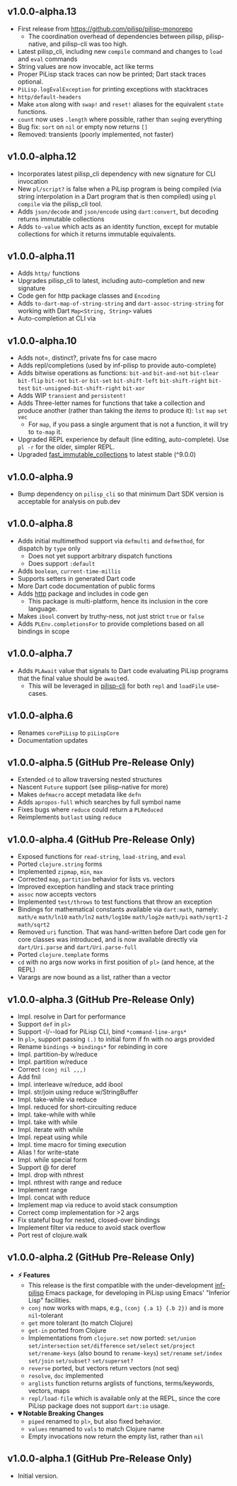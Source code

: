 ## v1.0.0-alpha.13

* First release from https://github.com/pilisp/pilisp-monorepo
   * The coordination overhead of dependencies between pilisp,
     pilisp-native, and pilisp-cli was too high.
* Latest pilisp_cli, including new `compile` command and changes to
  `load` and `eval` commands
* String values are now invocable, act like terms
* Proper PiLisp stack traces can now be printed; Dart stack traces
  optional.
* `PiLisp.logEvalException` for printing exceptions with stacktraces
* `http/default-headers`
* Make `atom` along with `swap!` and `reset!` aliases for the
  equivalent `state` functions.
* `count` now uses `.length` where possible, rather than `seq`ing
  everything
* Bug fix: `sort` on `nil` or empty now returns `[]`
* Removed: transients (poorly implemented, not faster)

## v1.0.0-alpha.12

* Incorporates latest pilisp_cli dependency with new signature for CLI invocation
* New `pl/script?` is false when a PiLisp program is being compiled (via string interpolation in a Dart program that is then compiled) using `pl compile` via the pilisp_cli tool.
* Adds `json/decode` and `json/encode` using `dart:convert`, but decoding returns immutable collections
* Adds `to-value` which acts as an identity function, except for mutable collections for which it returns immutable equivalents.

## v1.0.0-alpha.11

* Adds `http/` functions
* Upgrades pilisp_cli to latest, including auto-completion and new signature
* Code gen for http package classes and `Encoding`
* Adds `to-dart-map-of-string-string` and `dart-assoc-string-string` for working with Dart `Map<String, String>` values
* Auto-completion at CLI via

## v1.0.0-alpha.10

* Adds not=, distinct?, private fns for case macro
* Adds repl/completions (used by inf-pilisp to provide auto-complete)
* Adds bitwise operations as functions: `bit-and` `bit-and-not` `bit-clear` `bit-flip` `bit-not` `bit-or` `bit-set` `bit-shift-left` `bit-shift-right` `bit-test` `bit-unsigned-bit-shift-right` `bit-xor`
* Adds WIP `transient` and `persistent!`
* Adds Three-letter names for functions that take a collection and produce another (rather than taking the _items_ to produce it): `lst` `map` `set` `vec`
   * For `map`, if you pass a single argument that is not a function, it will try to `to-map` it.
* Upgraded REPL experience by default (line editing, auto-complete). Use `pl -r` for the older, simpler REPL.
* Upgraded [fast_immutable_collections](https://github.com/marcglasberg/fast_immutable_collections) to latest stable (^9.0.0)

## v1.0.0-alpha.9

* Bump dependency on `pilisp_cli` so that minimum Dart SDK version is acceptable for analysis on pub.dev

## v1.0.0-alpha.8

* Adds initial multimethod support via `defmulti` and `defmethod`, for dispatch by `type` only
   * Does not yet support arbitrary dispatch functions
   * Does support `:default`
* Adds `boolean`, `current-time-millis`
* Supports setters in generated Dart code
* More Dart code documentation of public forms
* Adds [http](https://pub.dev/packages/http) package and includes in code gen
   * This package is multi-platform, hence its inclusion in the core language.
* Makes `ibool` convert by truthy-ness, not just strict `true` or `false`
* Adds `PLEnv.completionsFor` to provide completions based on all bindings in scope

## v1.0.0-alpha.7

* Adds `PLAwait` value that signals to Dart code evaluating PiLisp programs that the final value should be `await`ed.
   * This will be leveraged in [pilisp-cli](https://github.com/pilisp/pilisp-cli) for both `repl` and `loadFile` use-cases.

## v1.0.0-alpha.6

* Renames `corePiLisp` to `piLispCore`
* Documentation updates

## v1.0.0-alpha.5 (GitHub Pre-Release Only)

* Extended `cd` to allow traversing nested structures
* Nascent `Future` support (see pilisp-native for more)
* Makes `defmacro` accept metadata like `defn`
* Adds `apropos-full` which searches by full symbol name
* Fixes bugs where `reduce` could return a `PLReduced`
* Reimplements `butlast` using `reduce`

## v1.0.0-alpha.4 (GitHub Pre-Release Only)

* Exposed functions for `read-string`, `load-string`, and `eval`
* Ported `clojure.string` forms
* Implemented `zipmap`, `min`, `max`
* Corrected `map`, `partition` behavior for lists vs. vectors
* Improved exception handling and stack trace printing
* `assoc` now accepts vectors
* Implemented `test/throws` to test functions that throw an exception
* Bindings for mathematical constants available via `dart:math`, namely:  `math/e` `math/ln10` `math/ln2` `math/log10e` `math/log2e` `math/pi` `math/sqrt1-2` `math/sqrt2`
* Removed `uri` function. That was hand-written before Dart code gen for core classes was introduced, and is now available directly via `dart/Uri.parse` and `dart/Uri.parse-full`
* Ported `clojure.template` forms
* `cd` with no args now works in first position of `pl>` (and hence, at the REPL)
* Varargs are now bound as a list, rather than a vector

## v1.0.0-alpha.3 (GitHub Pre-Release Only)

* Impl. resolve in Dart for performance
* Support `def` in `pl>`
* Support -l/--load for PiLisp CLI, bind `*command-line-args*`
* In `pl>`, support passing `(.)` to initial form if fn with no args provided
* Rename `bindings` -> `bindings*` for rebinding in core
* Impl. partition-by w/reduce
* Impl. partition w/reduce
* Correct `(conj nil ,,,)`
* Add fnil
* Impl. interleave w/reduce, add ibool
* Impl. str/join using reduce w/StringBuffer
* Impl. take-while via reduce
* Impl. reduced for short-circuiting reduce
* Impl. take-while with while
* Impl. take with while
* Impl. iterate with while
* Impl. repeat using while
* Impl. time macro for timing execution
* Alias ! for write-state
* Impl. while special form
* Support @ for deref
* Impl. drop with nthrest
* Impl. nthrest with range and reduce
* Implement range
* Impl. concat with reduce
* Implement map via reduce to avoid stack consumption
* Correct comp implementation for >2 args
* Fix stateful bug for nested, closed-over bindings
* Implement filter via reduce to avoid stack overflow
* Port rest of clojure.walk


## v1.0.0-alpha.2 (GitHub Pre-Release Only)

* **⚡️ Features**
   * This release is the first compatible with the under-development [inf-pilisp](https://github.com/pilisp/emacs-inf-pilisp) Emacs package, for developing in PiLisp using Emacs' "Inferior Lisp" facilities.
   * `conj` now works with maps, e.g., `(conj {.a 1} {.b 2})` and is more `nil`-tolerant
   * `get` more tolerant (to match Clojure)
   * `get-in` ported from Clojure
   * Implementations from `clojure.set` now ported: `set/union` `set/intersection` `set/difference` `set/select` `set/project` `set/rename-keys` (also bound to `rename-keys`) `set/rename` `set/index` `set/join` `set/subset?` `set/superset?`
   * `reverse` ported, but vectors return vectors (not seq)
   * `resolve`, `doc` implemented
   * `arglists` function returns arglists of functions, terms/keywords, vectors, maps
   * `repl/load-file` which is available only at the REPL, since the core PiLisp package does not support `dart:io` usage.
* **💔 Notable Breaking Changes**
   * `piped` renamed to `pl>`, but also fixed behavior.
   * `values` renamed to `vals` to match Clojure name
   * Empty invocations now return the empty list, rather than `nil`

## v1.0.0-alpha.1 (GitHub Pre-Release Only)

* Initial version.
